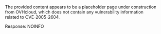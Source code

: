 The provided content appears to be a placeholder page under construction from OVHcloud, which does not contain any vulnerability information related to CVE-2005-2604.

Response: NOINFO
